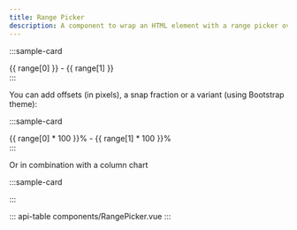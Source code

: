 ```yaml
---
title: Range Picker
description: A component to wrap an HTML element with a range picker overlay.
---
```


:::sample-card
<div class="bg-light p-5">
  <range-picker v-model="range">
    <div class="bg-white p-3 text-center text-uppercase">
      <b-badge>{{ range[0] }}</b-badge> - <b-badge>{{ range[1] }}</b-badge>
    </div>
  </range-picker>
</div>
:::

You can add offsets (in pixels), a snap fraction or a variant (using Bootstrap theme):

:::sample-card
<div class="bg-light p-5">
  <range-picker v-model="range" :start-offset=30 :end-offset=30 :snap=.1 :precision=2 variant="info" hover rounded>
    <div class="bg-white p-3 text-center text-uppercase">
      <b-badge>{{ range[0] * 100 }}%</b-badge> - <b-badge>{{ range[1] * 100 }}%</b-badge>
    </div>
  </range-picker>
</div>
:::

Or in combination with a column chart

:::sample-card
<div class="bg-light p-5">
  <range-picker :snap="1 / dataPerYear.length" variant="dark" v-model="rangeYears" class="py-2">
    <column-chart :bar-padding=0 :bar-margin=20 :highlights="higlightedYears" :data="higlightedDataPerYear" :fixed-height="200" no-y-axis no-tooltips />
  </range-picker>
</div>
:::

::: api-table components/RangePicker.vue :::

<script>
import { range } from 'lodash'

export default {
  data() {
    return {
      range: [.2, .8],
      rangeYears: [0, 1 / 5],
      dataPerYear: [
        { 
          date: 2018,
          value: 120
        },
        { 
          date: 2019,
          value: 100
        },
        { 
          date: 2020,
          value: 80
        },
        { 
          date: 2021,
          value: 110
        },
        { 
          date: 2022,
          value: 130
        }
      ]
    }
  },
  computed: {
    rangeStartYear() {
      const start = this.rangeYears[0]
      return this.dataPerYear[Math.ceil(start * (this.dataPerYear.length - 1))].date
    },
    rangeEndYear() {
      const end = this.rangeYears[1]
      return this.dataPerYear[Math.floor(end * (this.dataPerYear.length - 1))].date
    },
    higlightedYears() {
      return range(this.rangeStartYear, this.rangeEndYear + 1)
    },
    higlightedDataPerYear() {
      return this.dataPerYear.map(d => {
        const highlight = this.higlightedYears.includes(d.date)
        return { ...d, highlight }
      })
    }
  }
}
</script>